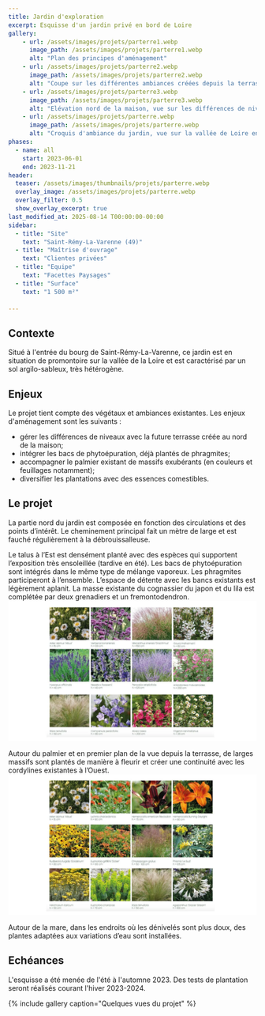 ```yaml
---
title: Jardin d'exploration
excerpt: Esquisse d'un jardin privé en bord de Loire
gallery:
    - url: /assets/images/projets/parterre1.webp
      image_path: /assets/images/projets/parterre1.webp
      alt: "Plan des principes d'aménagement"
    - url: /assets/images/projets/parterre2.webp
      image_path: /assets/images/projets/parterre2.webp
      alt: "Coupe sur les différentes ambiances créées depuis la terrasse jusqu'à la mare"
    - url: /assets/images/projets/parterre3.webp
      image_path: /assets/images/projets/parterre3.webp
      alt: "Elévation nord de la maison, vue sur les différences de niveaux gérée entre la terrasse et le garage"
    - url: /assets/images/projets/parterre.webp
      image_path: /assets/images/projets/parterre.webp
      alt: "Croquis d'ambiance du jardin, vue sur la vallée de Loire en fond de scène"
phases:
  - name: all
    start: 2023-06-01
    end: 2023-11-21
header:
  teaser: /assets/images/thumbnails/projets/parterre.webp
  overlay_image: /assets/images/projets/parterre.webp
  overlay_filter: 0.5
  show_overlay_excerpt: true
last_modified_at: 2025-08-14 T00:00:00-00:00
sidebar:
  - title: "Site"
    text: "Saint-Rémy-La-Varenne (49)"
  - title: "Maîtrise d'ouvrage"
    text: "Clientes privées"
  - title: "Equipe"
    text: "Facettes Paysages"
  - title: "Surface"
    text: "1 500 m²"

---
```

## Contexte

Situé à l'entrée du bourg de Saint-Rémy-La-Varenne, ce jardin est en situation de promontoire sur la vallée de la Loire et est caractérisé par un sol argilo-sableux, très hétérogène.


## Enjeux

Le projet tient compte des végétaux et ambiances existantes. 
Les enjeux d'aménagement sont les suivants :
* gérer les différences de niveaux avec la future terrasse créée au nord de la maison;
* intégrer les bacs de phytoépuration, déjà plantés de phragmites;
* accompagner le palmier existant de massifs exubérants (en couleurs et feuillages notamment);
* diversifier les plantations avec des essences comestibles.

## Le projet

La partie nord du jardin est composée en fonction des circulations et des points d’intérêt.
Le cheminement principal fait un mètre de large et est fauché régulièrement à la débrouissalleuse.

Le talus à l’Est est densément planté avec des espèces qui supportent l’exposition très ensoleillée (tardive en été). Les bacs de phytoépuration sont intégrés dans le même type de mélange vaporeux. Les phragmites participeront à l’ensemble.
L’espace de détente avec les bancs existants est légèrement aplanit. La masse existante du cognassier du japon et du lila est complétée par deux grenadiers et un fremontodendron.
![palette végétale libre et naturelle, évocation des bords de Loire](/assets/images/projets/parterre5.webp)

Autour du palmier et en premier plan de la vue depuis la terrasse, de larges massifs sont plantés de manière à fleurir et créer une continuité avec les cordylines existantes à l’Ouest.
![palette végétale libre et naturelle, évocation des bords de Loire](/assets/images/projets/parterre4.webp)

Autour de la mare, dans les endroits où les dénivelés sont plus doux, des plantes adaptées aux variations d’eau sont installées.

## Echéances

L'esquisse a été menée de l'été à l'automne 2023.
Des tests de plantation seront réalisés courant l'hiver 2023-2024. 

{% include gallery caption="Quelques vues du projet" %}
